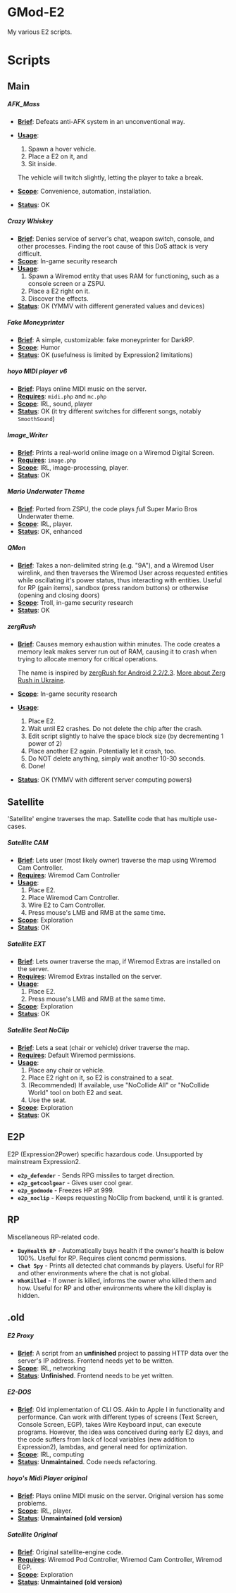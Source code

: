 # GMod-E2
My various E2 scripts.

# Scripts
## Main
##### AFK_Mass

* <ins>**Brief**</ins>: Defeats anti-AFK system in an unconventional way. 
* <ins>**Usage**</ins>:
	1. Spawn a hover vehicle.
	2. Place a E2 on it, and
	3. Sit inside. 

	The vehicle will twitch slightly, letting the player to take a break.
* <ins>**Scope**</ins>: Convenience, automation, installation.
* <ins>**Status**</ins>: OK 

##### Crazy Whiskey
* <ins>**Brief**</ins>: Denies service of server's chat, weapon switch, console, and other processes.  Finding the root cause of this DoS attack is very difficult.
* <ins>**Scope**</ins>: In-game security research
* <ins>**Usage**</ins>:
	1. Spawn a Wiremod entity that uses RAM for functioning, such as a console screen or a ZSPU.
	2. Place a E2 right on it.
	3. Discover the effects.
* <ins>**Status**</ins>: OK (YMMV with different generated values and devices)

##### Fake Moneyprinter
* <ins>**Brief**</ins>: A simple, customizable: fake moneyprinter for DarkRP.
* <ins>**Scope**</ins>: Humor
* <ins>**Status**</ins>: OK (usefulness is limited by Expression2 limitations)

##### hoyo MIDI player v6
* <ins>**Brief**</ins>: Plays online MIDI music on the server. 
* <ins>**Requires**</ins>: `midi.php` and `mc.php`
* <ins>**Scope**</ins>: IRL, sound, player
* <ins>**Status**</ins>: OK (it try different switches for different songs, notably `SmoothSound`)

##### Image_Writer
* <ins>**Brief**</ins>: Prints a real-world online image on a Wiremod Digital Screen. 
* <ins>**Requires**</ins>: `image.php`
* <ins>**Scope**</ins>: IRL, image-processing, player.
* <ins>**Status**</ins>: OK 

##### Mario Underwater Theme
* <ins>**Brief**</ins>: Ported from ZSPU, the code plays *full* Super Mario Bros Underwater theme.
* <ins>**Scope**</ins>: IRL, player.
* <ins>**Status**</ins>: OK, enhanced

##### QMon
* <ins>**Brief**</ins>: Takes a non-delimited string (e.g. "9A"), and a Wiremod User wirelink, and then traverses the Wiremod User across requested entities while oscillating it's power status, thus interacting with entities. Useful for RP (gain items), sandbox (press random buttons) or otherwise (opening and closing doors)
* <ins>**Scope**</ins>: Troll, in-game security research
* <ins>**Status**</ins>: OK

##### zergRush
* <ins>**Brief**</ins>: Causes memory exhaustion within minutes. The code creates a memory leak makes server run out of RAM, causing it to crash when trying to allocate memory for critical operations. 

	The name is inspired by [zergRush for Android 2.2/2.3](https://github.com/revolutionary/zergRush/blob/master/zergRush.c). [More about Zerg Rush in Ukraine](https://www.vice.com/en/article/5dgv7q/advisor-to-ukraines-president-says-russia-is-preparing-a-zerg-rush).
* <ins>**Scope**</ins>: In-game security research
* <ins>**Usage**</ins>:
	1. Place E2.
	2. Wait until E2 crashes. Do not delete the chip after the crash.
	3. Edit script slightly to halve the space block size (by decrementing 1 power of 2)
	4. Place another E2 again. Potentially let it crash, too.
	5. Do NOT delete anything, simply wait another 10-30 seconds.
	6. Done!
* <ins>**Status**</ins>: OK (YMMV with different server computing powers)

## Satellite
'Satellite' engine traverses the map. Satellite code that has multiple use-cases.
##### Satellite CAM
* <ins>**Brief**</ins>: Lets user (most likely owner) traverse the map using Wiremod Cam Controller.
* <ins>**Requires**</ins>: Wiremod Cam Controller
* <ins>**Usage**</ins>:
	1. Place E2.
	2. Place Wiremod Cam Controller.
	3. Wire E2 to Cam Controller.
	4. Press mouse's LMB and RMB at the same time.
* <ins>**Scope**</ins>: Exploration
* <ins>**Status**</ins>: OK

##### Satellite EXT
* <ins>**Brief**</ins>: Lets owner traverse the map, if Wiremod Extras are installed on the server.
* <ins>**Requires**</ins>: Wiremod Extras installed on the server.
* <ins>**Usage**</ins>:
	1. Place E2.
	2. Press mouse's LMB and RMB at the same time.
* <ins>**Scope**</ins>: Exploration
* <ins>**Status**</ins>: OK

##### Satellite Seat NoClip
* <ins>**Brief**</ins>: Lets a seat (chair or vehicle) driver traverse the map.
* <ins>**Requires**</ins>: Default Wiremod permissions.
* <ins>**Usage**</ins>:
	1. Place any chair or vehicle.
	2. Place E2 right on it, so E2 is constrained to a seat.
	3. (Recommended) If available, use "NoCollide All" or "NoCollide World" tool on both E2 and seat.
	4. Use the seat.
* <ins>**Scope**</ins>: Exploration
* <ins>**Status**</ins>: OK

## E2P 
E2P (Expression2Power) specific hazardous code. Unsupported by mainstream Expression2.
* **`e2p_defender`** - Sends RPG missiles to target direction.
* **`e2p_getcoolgear`** - Gives user cool gear.
* **`e2p_godmode`** - Freezes HP at 999.
* **`e2p_noclip`** - Keeps requesting NoClip from backend, until it is granted.

## RP
Miscellaneous RP-related code.
* **`BuyHealth RP`** - Automatically buys health if the owner's health is below 100%. Useful for RP. Requires client concmd permissions.
* **`Chat Spy`** - Prints all detected chat commands by players. Useful for RP and other environments where the chat is not global.
* **`WhoKilled`** - If owner is killed, informs the owner who killed them and how. Useful for RP and other environments where the kill display is hidden.

## .old
##### E2 Proxy
* <ins>**Brief**</ins>: A script from an **unfinished** project to passing HTTP data over the server's IP address. Frontend needs yet to be written.
* <ins>**Scope**</ins>: IRL, networking
* <ins>**Status**</ins>: **Unfinished**. Frontend needs to be yet written.

##### E2-DOS
* <ins>**Brief**</ins>: Old implementation of CLI OS. Akin to Apple I in functionality and performance. Can work with different types of screens (Text Screen, Console Screen, EGP), takes Wire Keyboard input, can execute programs. However, the idea was conceived during early E2 days, and the code suffers from lack of local variables (new addition to Expression2), lambdas, and general need for optimization.
* <ins>**Scope**</ins>: IRL, computing
* <ins>**Status**</ins>: **Unmaintained**. Code needs refactoring.

##### hoyo's Midi Player original
* <ins>**Brief**</ins>: Plays online MIDI music on the server. Original version has some problems.
* <ins>**Scope**</ins>: IRL, player.
* <ins>**Status**</ins>: **Unmaintained (old version)**

##### Satellite Original
* <ins>**Brief**</ins>: Original satellite-engine code.
* <ins>**Requires**</ins>: Wiremod Pod Controller, Wiremod Cam Controller, Wiremod EGP.
* <ins>**Scope**</ins>: Exploration
* <ins>**Status**</ins>: **Unmaintained (old version)**
